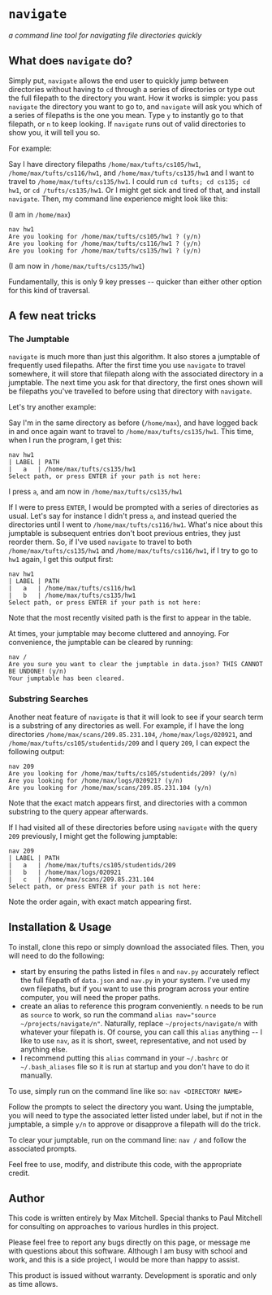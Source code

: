 # `navigate`
*a command line tool for navigating file directories quickly*

## What does `navigate` do?
Simply put, `navigate` allows the end user to quickly jump between directories without having to `cd` 
through a series of directories or type out the full filepath to the directory you want. How it works 
is simple: you pass `navigate` the directory you want to go to, and `navigate` will ask you which of a 
series of filepaths is the one you mean. Type `y` to instantly go to that filepath, or `n` to keep looking.
If `navigate` runs out of valid directories to show you, it will tell you so.

For example:

Say I have directory filepaths `/home/max/tufts/cs105/hw1`, `/home/max/tufts/cs116/hw1`, and `/home/max/tufts/cs135/hw1`
and I want to travel to `/home/max/tufts/cs135/hw1`. I could run `cd tufts; cd cs135; cd hw1`, or `cd /tufts/cs135/hw1`.
Or I might get sick and tired of that, and install `navigate`. Then, my command line experience might look like this:

(I am in `/home/max`)
 ```
nav hw1
Are you looking for /home/max/tufts/cs105/hw1 ? (y/n)  
Are you looking for /home/max/tufts/cs116/hw1 ? (y/n) 
Are you looking for /home/max/tufts/cs135/hw1 ? (y/n) 
```

(I am now in `/home/max/tufts/cs135/hw1`)

Fundamentally, this is only 9 key presses -- quicker than either other option for this kind of traversal.


## A few neat tricks
### The Jumptable
`navigate` is much more than just this algorithm. It also stores a jumptable of frequently used filepaths.
After the first time you use `navigate` to travel somewhere, it will store that filepath along with the associated
directory in a jumptable. The next time you ask for that directory, the first ones shown will be filepaths you've
travelled to before using that directory with `navigate`. 

Let's try another example:

Say I'm in the same directory as before (`/home/max`), and have logged back in and once again want to travel to `/home/max/tufts/cs135/hw1`.
This time, when I run the program, I get this:

```
nav hw1
| LABEL | PATH
|   a   | /home/max/tufts/cs135/hw1
Select path, or press ENTER if your path is not here:
```
I press `a`, and am now in `/home/max/tufts/cs135/hw1`

If I were to press `ENTER`, I would be prompted with a series of directories as usual. Let's say for instance I didn't press `a`, and instead
queried the directories until I went to `/home/max/tufts/cs116/hw1`. What's nice about this jumptable is subsequent entries don't boot previous
entries, they just reorder them. So, if I've used `navigate` to travel to both `/home/max/tufts/cs135/hw1` and `/home/max/tufts/cs116/hw1`, if 
I try to go to `hw1` again, I get this output first:

```
nav hw1
| LABEL | PATH
|   a   | /home/max/tufts/cs116/hw1
|   b   | /home/max/tufts/cs135/hw1
Select path, or press ENTER if your path is not here:
```
Note that the most recently visited path is the first to appear in the table.

At times, your jumptable may become cluttered and annoying. For convenience, the jumptable can be cleared by running:
```
nav /
Are you sure you want to clear the jumptable in data.json? THIS CANNOT BE UNDONE! (y/n) 
Your jumptable has been cleared.
```
### Substring Searches
Another neat feature of `navigate` is that it will look to see if your search term is a substring of any directories as well.
For example, if I have the long directories `/home/max/scans/209.85.231.104`, `/home/max/logs/020921`, and `/home/max/tufts/cs105/studentids/209` 
and I query `209`, I can expect the following output:

```
nav 209
Are you looking for /home/max/tufts/cs105/studentids/209? (y/n)
Are you looking for /home/max/logs/020921? (y/n)
Are you looking for /home/max/scans/209.85.231.104 (y/n)
```
Note that the exact match appears first, and directories with a common substring to the query appear afterwards.

If I had visited all of these directories before using `navigate` with the query `209` previously, I might get
the following jumptable:

```
nav 209
| LABEL | PATH
|   a   | /home/max/tufts/cs105/studentids/209
|   b   | /home/max/logs/020921
|   c   | /home/max/scans/209.85.231.104
Select path, or press ENTER if your path is not here:
```
Note the order again, with exact match appearing first. 


## Installation & Usage
To install, clone this repo or simply download the associated files. Then, you will need to do the following:
* start by ensuring the paths listed in files `n` and `nav.py` accurately reflect the full filepath of `data.json` and `nav.py` in your system. I've used my own filepaths, but if you want to use this program across your entire computer, you will need the proper paths.
* create an alias to reference this program conveniently. `n` needs to be run as `source` to work, so run the command `alias nav="source ~/projects/navigate/n"`. Naturally, replace `~/projects/navigate/n` with whatever your filepath is. Of course, you can call this `alias` anything -- I like to use `nav`, as it is short, sweet, representative, and not used by anything else. 
* I recommend putting this `alias` command in your `~/.bashrc` or `~/.bash_aliases` file so it is run at startup and you don't have to do it manually.

To use, simply run on the command line like so: `nav <DIRECTORY NAME>`

Follow the prompts to select the directory you want. Using the jumptable, you will need to type the associated 
letter listed under label, but if not in the jumptable, a simple `y/n` to approve or disapprove a filepath will
do the trick.

To clear your jumptable, run on the command line: `nav /` and follow the associated prompts.

Feel free to use, modify, and distribute this code, with the appropriate credit.


## Author
This code is written entirely by Max Mitchell. Special thanks to Paul Mitchell for consulting on approaches to various
hurdles in this project. 

Please feel free to report any bugs directly on this page, or message me with questions about this software. Although I am
busy with school and work, and this is a side project, I would be more than happy to assist. 

This product is issued without warranty. Development is sporatic and only as time allows. 
